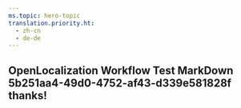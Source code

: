 ```yaml
---
ms.topic: hero-topic
translation.priority.ht: 
  - zh-cn
  - de-de
---
```

## OpenLocalization Workflow Test MarkDown 5b251aa4-49d0-4752-af43-d339e581828f thanks!
